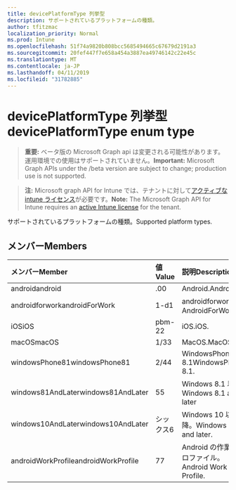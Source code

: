 ```yaml
---
title: devicePlatformType 列挙型
description: サポートされているプラットフォームの種類。
author: tfitzmac
localization_priority: Normal
ms.prod: Intune
ms.openlocfilehash: 51f74a9820b808bcc5685494665c67679d2191a3
ms.sourcegitcommit: 20fef447f7e658a454a3887ea49746142c22e45c
ms.translationtype: MT
ms.contentlocale: ja-JP
ms.lasthandoff: 04/11/2019
ms.locfileid: "31782885"
---
```

# <a name="deviceplatformtype-enum-type"></a><span data-ttu-id="c52cf-103">devicePlatformType 列挙型</span><span class="sxs-lookup"><span data-stu-id="c52cf-103">devicePlatformType enum type</span></span>

> <span data-ttu-id="c52cf-104">**重要:** ベータ版の Microsoft Graph api は変更される可能性があります。運用環境での使用はサポートされていません。</span><span class="sxs-lookup"><span data-stu-id="c52cf-104">**Important:** Microsoft Graph APIs under the /beta version are subject to change; production use is not supported.</span></span>

> <span data-ttu-id="c52cf-105">**注:** Microsoft graph API for Intune では、テナントに対して[アクティブな intune ライセンス](https://go.microsoft.com/fwlink/?linkid=839381)が必要です。</span><span class="sxs-lookup"><span data-stu-id="c52cf-105">**Note:** The Microsoft Graph API for Intune requires an [active Intune license](https://go.microsoft.com/fwlink/?linkid=839381) for the tenant.</span></span>

<span data-ttu-id="c52cf-106">サポートされているプラットフォームの種類。</span><span class="sxs-lookup"><span data-stu-id="c52cf-106">Supported platform types.</span></span>

## <a name="members"></a><span data-ttu-id="c52cf-107">メンバー</span><span class="sxs-lookup"><span data-stu-id="c52cf-107">Members</span></span>
|<span data-ttu-id="c52cf-108">メンバー</span><span class="sxs-lookup"><span data-stu-id="c52cf-108">Member</span></span>|<span data-ttu-id="c52cf-109">値</span><span class="sxs-lookup"><span data-stu-id="c52cf-109">Value</span></span>|<span data-ttu-id="c52cf-110">説明</span><span class="sxs-lookup"><span data-stu-id="c52cf-110">Description</span></span>|
|:---|:---|:---|
|<span data-ttu-id="c52cf-111">android</span><span class="sxs-lookup"><span data-stu-id="c52cf-111">android</span></span>|<span data-ttu-id="c52cf-112">.0</span><span class="sxs-lookup"><span data-stu-id="c52cf-112">0</span></span>|<span data-ttu-id="c52cf-113">Android.</span><span class="sxs-lookup"><span data-stu-id="c52cf-113">Android.</span></span>|
|<span data-ttu-id="c52cf-114">androidforwork</span><span class="sxs-lookup"><span data-stu-id="c52cf-114">androidForWork</span></span>|<span data-ttu-id="c52cf-115">1-d</span><span class="sxs-lookup"><span data-stu-id="c52cf-115">1</span></span>|<span data-ttu-id="c52cf-116">androidforwork。</span><span class="sxs-lookup"><span data-stu-id="c52cf-116">AndroidForWork.</span></span>|
|<span data-ttu-id="c52cf-117">iOS</span><span class="sxs-lookup"><span data-stu-id="c52cf-117">iOS</span></span>|<span data-ttu-id="c52cf-118">pbm-2</span><span class="sxs-lookup"><span data-stu-id="c52cf-118">2</span></span>|<span data-ttu-id="c52cf-119">iOS.</span><span class="sxs-lookup"><span data-stu-id="c52cf-119">iOS.</span></span>|
|<span data-ttu-id="c52cf-120">macOS</span><span class="sxs-lookup"><span data-stu-id="c52cf-120">macOS</span></span>|<span data-ttu-id="c52cf-121">1/3</span><span class="sxs-lookup"><span data-stu-id="c52cf-121">3</span></span>|<span data-ttu-id="c52cf-122">MacOS.</span><span class="sxs-lookup"><span data-stu-id="c52cf-122">MacOS.</span></span>|
|<span data-ttu-id="c52cf-123">windowsPhone81</span><span class="sxs-lookup"><span data-stu-id="c52cf-123">windowsPhone81</span></span>|<span data-ttu-id="c52cf-124">2/4</span><span class="sxs-lookup"><span data-stu-id="c52cf-124">4</span></span>|<span data-ttu-id="c52cf-125">WindowsPhone 8.1</span><span class="sxs-lookup"><span data-stu-id="c52cf-125">WindowsPhone 8.1.</span></span>|
|<span data-ttu-id="c52cf-126">windows81AndLater</span><span class="sxs-lookup"><span data-stu-id="c52cf-126">windows81AndLater</span></span>|<span data-ttu-id="c52cf-127">5</span><span class="sxs-lookup"><span data-stu-id="c52cf-127">5</span></span>|<span data-ttu-id="c52cf-128">Windows 8.1 以降</span><span class="sxs-lookup"><span data-stu-id="c52cf-128">Windows 8.1 and later</span></span>|
|<span data-ttu-id="c52cf-129">windows10AndLater</span><span class="sxs-lookup"><span data-stu-id="c52cf-129">windows10AndLater</span></span>|<span data-ttu-id="c52cf-130">シックス</span><span class="sxs-lookup"><span data-stu-id="c52cf-130">6</span></span>|<span data-ttu-id="c52cf-131">Windows 10 以降。</span><span class="sxs-lookup"><span data-stu-id="c52cf-131">Windows 10 and later.</span></span>|
|<span data-ttu-id="c52cf-132">androidWorkProfile</span><span class="sxs-lookup"><span data-stu-id="c52cf-132">androidWorkProfile</span></span>|<span data-ttu-id="c52cf-133">7</span><span class="sxs-lookup"><span data-stu-id="c52cf-133">7</span></span>|<span data-ttu-id="c52cf-134">Android の作業プロファイル。</span><span class="sxs-lookup"><span data-stu-id="c52cf-134">Android Work Profile.</span></span>|





